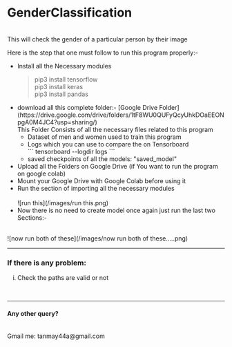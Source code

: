 <H1> GenderClassification </H1>
<br>
This will check the gender of a particular person by their image

Here is the step that one must follow to run this program properly:-
<ul type = "disk">
<li> Install all the Necessary modules </li>
    
> pip3 install tensorflow <br>
> pip3 install keras <br>
> pip3 install pandas <br>

<li> download all this complete folder:- [Google Drive Folder](https://drive.google.com/drive/folders/1tF8WU0QUFyQcyUhkDOaEEONpgA0M4JC4?usp=sharing/)
     <br>This Folder Consists of all the necessary files related to this program
        <ul type = "diamond">
            <li>Dataset of men and women used to train this program</li>
            <li>Logs which you can use to compare the on Tensorboard
            <br>
                ```
                tensorboard --logdir logs
                ```               
            </li>
            <li> saved checkpoints of all the models: "saved_model" </li>
            </ul>
</li>

<li> Upload all the Folders on Google Drive (if You want to run the program on google colab) </li>
<li> Mount your Google Drive with Google Colab before using it</li>
<li> Run the section of importing all the necessary modules </li>
<br>
![run this](/images/run this.png)
<br>
<li> Now there is no need to create model once again just run the last two Sections:-</li>
</ul><br>
![now run both of these](/images/now run both of these.....png)
<br><hr>
<H3>If there is any problem:</H3>
<ol type ='i'>
<li>Check the paths are valid or not</li>
</ol>
<br>
<hr>
<H4>Any other query?</H4>
<br>
Gmail me: tanmay44a@gmail.com
